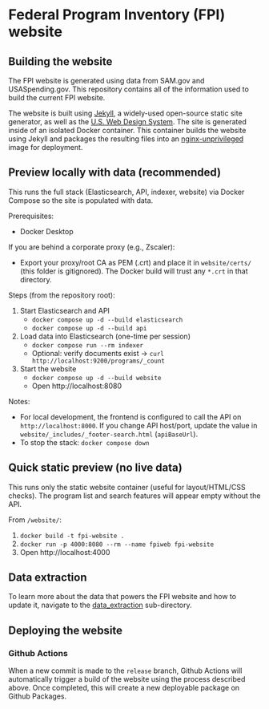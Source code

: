 # Federal Program Inventory (FPI) website

## Building the website
The FPI website is generated using data from SAM.gov and USASpending.gov. This repository contains all of the information used to build the current FPI website.

The website is built using [Jekyll](https://github.com/jekyll/jekyll), a widely-used open-source static site generator, as well as the [U.S. Web Design System](https://github.com/uswds/uswds). The site is generated inside of an isolated Docker container. This container builds the website using Jekyll and packages the resulting files into an [nginx-unprivileged](https://github.com/nginxinc/docker-nginx-unprivileged) image for deployment.

## Preview locally with data (recommended)
This runs the full stack (Elasticsearch, API, indexer, website) via Docker Compose so the site is populated with data.

Prerequisites:
- Docker Desktop

If you are behind a corporate proxy (e.g., Zscaler):
- Export your proxy/root CA as PEM (.crt) and place it in `website/certs/` (this folder is gitignored). The Docker build will trust any `*.crt` in that directory.

Steps (from the repository root):

1. Start Elasticsearch and API
   - `docker compose up -d --build elasticsearch`
   - `docker compose up -d --build api`
2. Load data into Elasticsearch (one-time per session)
   - `docker compose run --rm indexer`
   - Optional: verify documents exist → `curl http://localhost:9200/programs/_count`
3. Start the website
   - `docker compose up -d --build website`
   - Open http://localhost:8080

Notes:
- For local development, the frontend is configured to call the API on `http://localhost:8000`. If you change API host/port, update the value in `website/_includes/_footer-search.html` (`apiBaseUrl`).
- To stop the stack: `docker compose down`

## Quick static preview (no live data)
This runs only the static website container (useful for layout/HTML/CSS checks). The program list and search features will appear empty without the API.

From `/website/`:
1. `docker build -t fpi-website .`
2. `docker run -p 4000:8080 --rm --name fpiweb fpi-website`
3. Open http://localhost:4000

## Data extraction
To learn more about the data that powers the FPI website and how to update it, navigate to the [data_extraction](data_extract/README.md) sub-directory.

## Deploying the website

### Github Actions
When a new commit is made to the `release` branch, Github Actions will automatically trigger a build of the website using the process described above. Once completed, this will create a new deployable package on Github Packages.